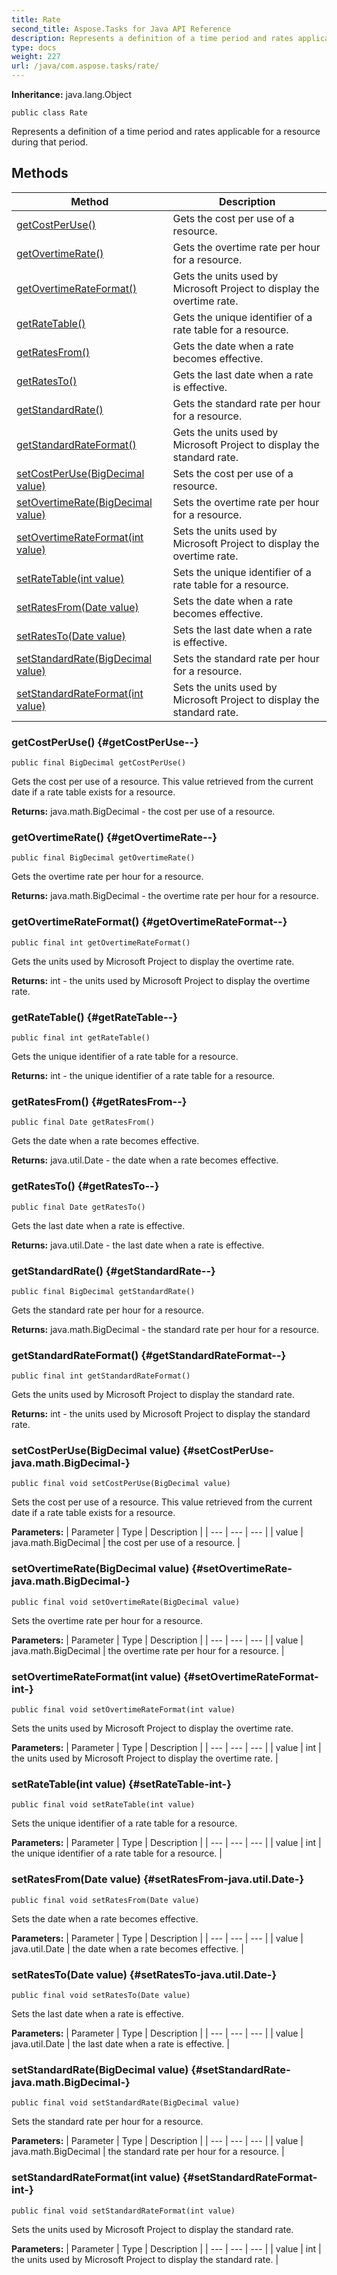 ```yaml
---
title: Rate
second_title: Aspose.Tasks for Java API Reference
description: Represents a definition of a time period and rates applicable for a resource during that period.
type: docs
weight: 227
url: /java/com.aspose.tasks/rate/
---
```


**Inheritance:**
java.lang.Object
```
public class Rate
```

Represents a definition of a time period and rates applicable for a resource during that period.
## Methods

| Method | Description |
| --- | --- |
| [getCostPerUse()](#getCostPerUse--) | Gets the cost per use of a resource. |
| [getOvertimeRate()](#getOvertimeRate--) | Gets the overtime rate per hour for a resource. |
| [getOvertimeRateFormat()](#getOvertimeRateFormat--) | Gets the units used by Microsoft Project to display the overtime rate. |
| [getRateTable()](#getRateTable--) | Gets the unique identifier of a rate table for a resource. |
| [getRatesFrom()](#getRatesFrom--) | Gets the date when a rate becomes effective. |
| [getRatesTo()](#getRatesTo--) | Gets the last date when a rate is effective. |
| [getStandardRate()](#getStandardRate--) | Gets the standard rate per hour for a resource. |
| [getStandardRateFormat()](#getStandardRateFormat--) | Gets the units used by Microsoft Project to display the standard rate. |
| [setCostPerUse(BigDecimal value)](#setCostPerUse-java.math.BigDecimal-) | Sets the cost per use of a resource. |
| [setOvertimeRate(BigDecimal value)](#setOvertimeRate-java.math.BigDecimal-) | Sets the overtime rate per hour for a resource. |
| [setOvertimeRateFormat(int value)](#setOvertimeRateFormat-int-) | Sets the units used by Microsoft Project to display the overtime rate. |
| [setRateTable(int value)](#setRateTable-int-) | Sets the unique identifier of a rate table for a resource. |
| [setRatesFrom(Date value)](#setRatesFrom-java.util.Date-) | Sets the date when a rate becomes effective. |
| [setRatesTo(Date value)](#setRatesTo-java.util.Date-) | Sets the last date when a rate is effective. |
| [setStandardRate(BigDecimal value)](#setStandardRate-java.math.BigDecimal-) | Sets the standard rate per hour for a resource. |
| [setStandardRateFormat(int value)](#setStandardRateFormat-int-) | Sets the units used by Microsoft Project to display the standard rate. |
### getCostPerUse() {#getCostPerUse--}
```
public final BigDecimal getCostPerUse()
```


Gets the cost per use of a resource. This value retrieved from the current date if a rate table exists for a resource.

**Returns:**
java.math.BigDecimal - the cost per use of a resource.
### getOvertimeRate() {#getOvertimeRate--}
```
public final BigDecimal getOvertimeRate()
```


Gets the overtime rate per hour for a resource.

**Returns:**
java.math.BigDecimal - the overtime rate per hour for a resource.
### getOvertimeRateFormat() {#getOvertimeRateFormat--}
```
public final int getOvertimeRateFormat()
```


Gets the units used by Microsoft Project to display the overtime rate.

**Returns:**
int - the units used by Microsoft Project to display the overtime rate.
### getRateTable() {#getRateTable--}
```
public final int getRateTable()
```


Gets the unique identifier of a rate table for a resource.

**Returns:**
int - the unique identifier of a rate table for a resource.
### getRatesFrom() {#getRatesFrom--}
```
public final Date getRatesFrom()
```


Gets the date when a rate becomes effective.

**Returns:**
java.util.Date - the date when a rate becomes effective.
### getRatesTo() {#getRatesTo--}
```
public final Date getRatesTo()
```


Gets the last date when a rate is effective.

**Returns:**
java.util.Date - the last date when a rate is effective.
### getStandardRate() {#getStandardRate--}
```
public final BigDecimal getStandardRate()
```


Gets the standard rate per hour for a resource.

**Returns:**
java.math.BigDecimal - the standard rate per hour for a resource.
### getStandardRateFormat() {#getStandardRateFormat--}
```
public final int getStandardRateFormat()
```


Gets the units used by Microsoft Project to display the standard rate.

**Returns:**
int - the units used by Microsoft Project to display the standard rate.
### setCostPerUse(BigDecimal value) {#setCostPerUse-java.math.BigDecimal-}
```
public final void setCostPerUse(BigDecimal value)
```


Sets the cost per use of a resource. This value retrieved from the current date if a rate table exists for a resource.

**Parameters:**
| Parameter | Type | Description |
| --- | --- | --- |
| value | java.math.BigDecimal | the cost per use of a resource. |

### setOvertimeRate(BigDecimal value) {#setOvertimeRate-java.math.BigDecimal-}
```
public final void setOvertimeRate(BigDecimal value)
```


Sets the overtime rate per hour for a resource.

**Parameters:**
| Parameter | Type | Description |
| --- | --- | --- |
| value | java.math.BigDecimal | the overtime rate per hour for a resource. |

### setOvertimeRateFormat(int value) {#setOvertimeRateFormat-int-}
```
public final void setOvertimeRateFormat(int value)
```


Sets the units used by Microsoft Project to display the overtime rate.

**Parameters:**
| Parameter | Type | Description |
| --- | --- | --- |
| value | int | the units used by Microsoft Project to display the overtime rate. |

### setRateTable(int value) {#setRateTable-int-}
```
public final void setRateTable(int value)
```


Sets the unique identifier of a rate table for a resource.

**Parameters:**
| Parameter | Type | Description |
| --- | --- | --- |
| value | int | the unique identifier of a rate table for a resource. |

### setRatesFrom(Date value) {#setRatesFrom-java.util.Date-}
```
public final void setRatesFrom(Date value)
```


Sets the date when a rate becomes effective.

**Parameters:**
| Parameter | Type | Description |
| --- | --- | --- |
| value | java.util.Date | the date when a rate becomes effective. |

### setRatesTo(Date value) {#setRatesTo-java.util.Date-}
```
public final void setRatesTo(Date value)
```


Sets the last date when a rate is effective.

**Parameters:**
| Parameter | Type | Description |
| --- | --- | --- |
| value | java.util.Date | the last date when a rate is effective. |

### setStandardRate(BigDecimal value) {#setStandardRate-java.math.BigDecimal-}
```
public final void setStandardRate(BigDecimal value)
```


Sets the standard rate per hour for a resource.

**Parameters:**
| Parameter | Type | Description |
| --- | --- | --- |
| value | java.math.BigDecimal | the standard rate per hour for a resource. |

### setStandardRateFormat(int value) {#setStandardRateFormat-int-}
```
public final void setStandardRateFormat(int value)
```


Sets the units used by Microsoft Project to display the standard rate.

**Parameters:**
| Parameter | Type | Description |
| --- | --- | --- |
| value | int | the units used by Microsoft Project to display the standard rate. |

